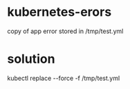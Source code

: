 # kubernetes-erors
copy of app error stored in /tmp/test.yml

# solution

kubectl replace --force -f /tmp/test.yml

